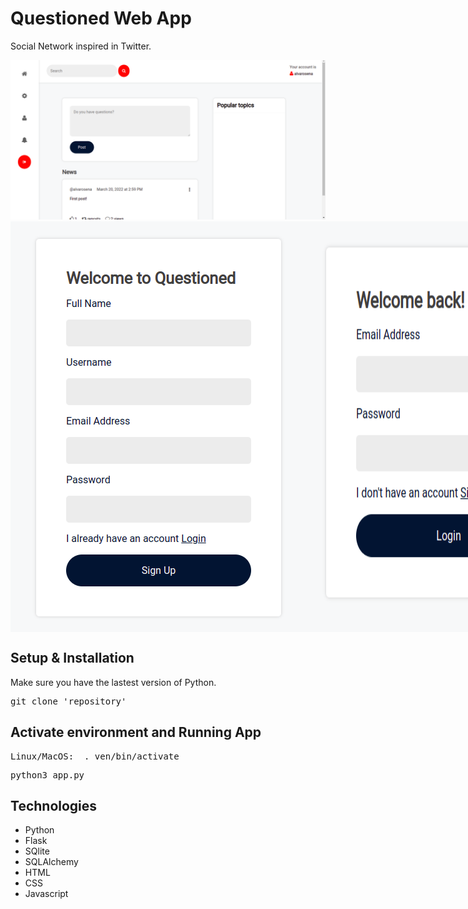 # Questioned Web App

Social Network inspired in Twitter.

<img src="./static/home.png"/> 
<div style="display: flex; flex-direction: row" >
<img src="./static/sign-up.png" /> 
<img src="./static/login.png" /> 
</div>

## Setup & Installation

Make sure you have the lastest version of Python.

<pre>git clone 'repository' </pre>

## Activate environment and Running App

<pre>Linux/MacOS:  . ven/bin/activate</pre>
<pre>python3 app.py</pre>

## Technologies
- Python 
- Flask
- SQlite
- SQLAlchemy
- HTML
- CSS
- Javascript
